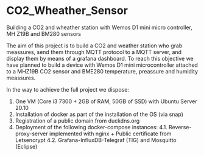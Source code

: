# CO2_Wheather_Sensor
Building a CO2 and wheather station with Wemos D1 mini micro controller, MH Z19B and BM280 sensors

The aim of this project is to build a CO2 and weather station who grab meassures, send them through MQTT protocol to a MQTT server, and display them by means of a grafana dashboard. To reach this objective we have planned to build a device with Wemos D1 mini microcontroller attached to a MHZ19B CO2 sensor and BME280 temperature, preassure and humidity meassures. 

In the way to achieve the full project we dispose:

1. One VM (Core i3 7300 + 2GB of RAM, 50GB of SSD) with Ubuntu Server 20.10
2. Installation of docker as part of the installation of the OS (via snap)
3. Registration of a public domain from duckdns.org
4. Deployment of the following docker-compose instances:
  4.1. Reverse-proxy-server implemented with nginx + Public certificate from Letsencrypt
  4.2. Grafana-InfluxDB-Telegraf (TIG) and Mosquitto (Eclipse)

  

